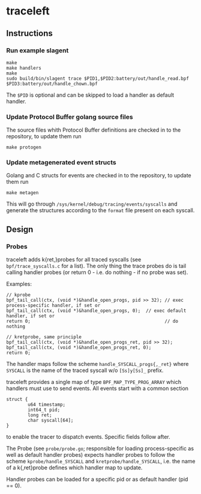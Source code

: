 # traceleft

## Instructions

### Run example slagent

```
make
make handlers
make
sudo build/bin/slagent trace $PID1,$PID2:battery/out/handle_read.bpf $PID3:battery/out/handle_chown.bpf
```

The `$PID` is optional and can be skipped to load a handler as default handler.

### Update Protocol Buffer golang source files

The source files whith Protocol Buffer definitions are checked in to the
repository, to update them run

```
make protogen
```

### Update metagenerated event structs

Golang and C structs for events are checked in to the repository, to update them run

```
make metagen
```

This will go through `/sys/kernel/debug/tracing/events/syscalls` and generate
the structures according to the `format` file present on each syscall.

## Design

### Probes

traceleft adds k{ret,}probes for all traced syscalls (see
`bpf/trace_syscalls.c` for a list). The only thing the trace probes do is tail
calling handler probes (or return 0 - i.e. do nothing - if no probe was set).

Examples:

```
// kprobe
bpf_tail_call(ctx, (void *)&handle_open_progs, pid >> 32); // exec process-specific handler, if set or
bpf_tail_call(ctx, (void *)&handle_open_progs, 0);  // exec default handler, if set or
return 0;                                                  // do nothing

// kretprobe, same principle
bpf_tail_call(ctx, (void *)&handle_open_progs_ret, pid >> 32);
bpf_tail_call(ctx, (void *)&handle_open_progs_ret, 0);
return 0;
```

The handler maps follow the scheme `handle_SYSCALL_progs{,_ret}` where
`SYSCALL` is the name of the traced syscall w/o `[Ss]y[Ss]_` prefix.

traceleft provides a single map of type `BPF_MAP_TYPE_PROG_ARRAY` which
handlers must use to send events. All events start with a common section

```
struct {
        u64 timestamp;
        int64_t pid;
        long ret;
        char syscall[64];
}
```

to enable the tracer to dispatch events. Specific fields follow after.

The Probe (see `probe/probe.go`; responsible for loading process-specific as
well as default handler probes) expects handler probes to follow the scheme
`kprobe/handle_SYSCALL` and `kretprobe/handle_SYSCALL`, i.e. the name of a
k{,ret}probe defines which handler map to update.

Handler probes can be loaded for a specific pid or as default handler (pid == 0).
